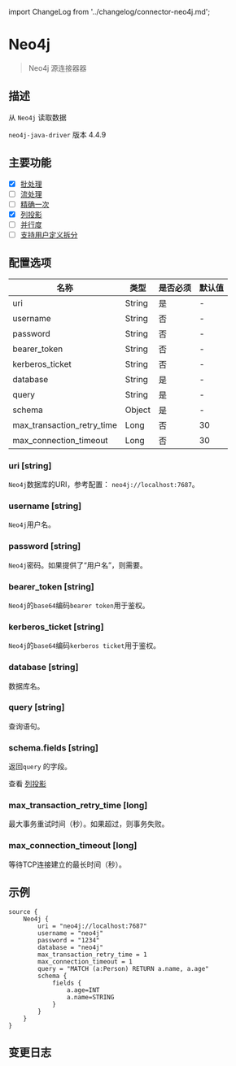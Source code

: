 import ChangeLog from '../changelog/connector-neo4j.md';

# Neo4j

> Neo4j 源连接器器

## 描述

从 `Neo4j` 读取数据

`neo4j-java-driver` 版本 4.4.9

## 主要功能

- [x] [批处理](../../concept/connector-v2-features.md)
- [ ] [流处理](../../concept/connector-v2-features.md)
- [ ] [精确一次](../../concept/connector-v2-features.md)
- [x] [列投影](../../concept/connector-v2-features.md)
- [ ] [并行度](../../concept/connector-v2-features.md)
- [ ] [支持用户定义拆分](../../concept/connector-v2-features.md)

## 配置选项

| 名称                         | 类型     | 是否必须 | 默认值 |
|----------------------------|--------|------|-----|
| uri                        | String | 是    | -   |
| username                   | String | 否    | -   |
| password                   | String | 否   | -   |
| bearer_token               | String | 否   | -   |
| kerberos_ticket            | String | 否   | -   |
| database                   | String | 是    | -   |
| query                      | String | 是    | -   |
| schema                     | Object | 是    | -   |
| max_transaction_retry_time | Long   | 否   | 30  |
| max_connection_timeout     | Long   | 否   | 30  |

### uri [string]

`Neo4j`数据库的URI，参考配置： `neo4j://localhost:7687`。

### username [string]

`Neo4j`用户名。

### password [string]

`Neo4j`密码。如果提供了“用户名”，则需要。

### bearer_token [string]

`Neo4j`的`base64`编码`bearer token`用于鉴权。

### kerberos_ticket [string]

`Neo4j`的`base64`编码`kerberos ticket`用于鉴权。

### database [string]

数据库名。

### query [string]

查询语句。

### schema.fields [string]

返回`query` 的字段。

查看 [列投影](../../concept/connector-v2-features.md)

### max_transaction_retry_time [long]

最大事务重试时间（秒）。如果超过，则事务失败。

### max_connection_timeout [long]

等待TCP连接建立的最长时间（秒）。

## 示例

```
source {
    Neo4j {
        uri = "neo4j://localhost:7687"
        username = "neo4j"
        password = "1234"
        database = "neo4j"
        max_transaction_retry_time = 1
        max_connection_timeout = 1
        query = "MATCH (a:Person) RETURN a.name, a.age"
        schema {
            fields {
                a.age=INT
                a.name=STRING
            }
        }
    }
}
```

## 变更日志

<ChangeLog />
